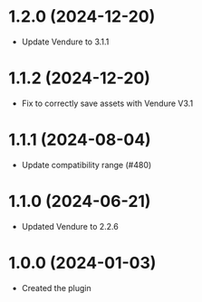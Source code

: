 # 1.2.0 (2024-12-20)

- Update Vendure to 3.1.1

# 1.1.2 (2024-12-20)

- Fix to correctly save assets with Vendure V3.1

# 1.1.1 (2024-08-04)

- Update compatibility range (#480)

# 1.1.0 (2024-06-21)

- Updated Vendure to 2.2.6

# 1.0.0 (2024-01-03)

- Created the plugin
